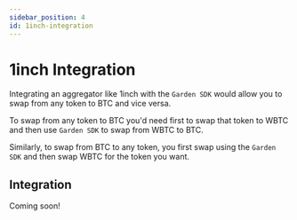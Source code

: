 ```yaml
---
sidebar_position: 4
id: 1inch-integration
---
```


# 1inch Integration

Integrating an aggregator like 1inch with the `Garden SDK` would allow you to swap from any token to BTC and vice versa.

To swap from any token to BTC you'd need first to swap that token to WBTC and then use `Garden SDK` to swap from WBTC to BTC.

Similarly, to swap from BTC to any token, you first swap using the `Garden SDK` and then swap WBTC for the token you want.

## Integration

Coming soon!

